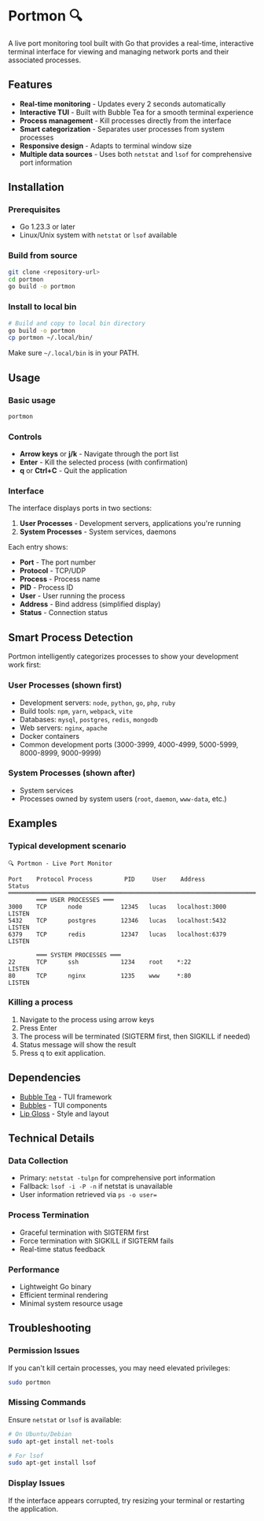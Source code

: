 # Portmon 🔍

A live port monitoring tool built with Go that provides a real-time, interactive terminal interface for viewing and managing network ports and their associated processes.

## Features

- **Real-time monitoring** - Updates every 2 seconds automatically
- **Interactive TUI** - Built with Bubble Tea for a smooth terminal experience
- **Process management** - Kill processes directly from the interface
- **Smart categorization** - Separates user processes from system processes
- **Responsive design** - Adapts to terminal window size
- **Multiple data sources** - Uses both `netstat` and `lsof` for comprehensive port information

## Installation

### Prerequisites

- Go 1.23.3 or later
- Linux/Unix system with `netstat` or `lsof` available

### Build from source

```bash
git clone <repository-url>
cd portmon
go build -o portmon
```

### Install to local bin

```bash
# Build and copy to local bin directory
go build -o portmon
cp portmon ~/.local/bin/
```

Make sure `~/.local/bin` is in your PATH.

## Usage

### Basic usage

```bash
portmon
```

### Controls

- **Arrow keys** or **j/k** - Navigate through the port list
- **Enter** - Kill the selected process (with confirmation)
- **q** or **Ctrl+C** - Quit the application

### Interface

The interface displays ports in two sections:

1. **User Processes** - Development servers, applications you're running
2. **System Processes** - System services, daemons

Each entry shows:
- **Port** - The port number
- **Protocol** - TCP/UDP
- **Process** - Process name
- **PID** - Process ID
- **User** - User running the process
- **Address** - Bind address (simplified display)
- **Status** - Connection status

## Smart Process Detection

Portmon intelligently categorizes processes to show your development work first:

### User Processes (shown first)
- Development servers: `node`, `python`, `go`, `php`, `ruby`
- Build tools: `npm`, `yarn`, `webpack`, `vite`
- Databases: `mysql`, `postgres`, `redis`, `mongodb`
- Web servers: `nginx`, `apache`
- Docker containers
- Common development ports (3000-3999, 4000-4999, 5000-5999, 8000-8999, 9000-9999)

### System Processes (shown after)
- System services
- Processes owned by system users (`root`, `daemon`, `www-data`, etc.)

## Examples

### Typical development scenario
```
🔍 Portmon - Live Port Monitor

Port    Protocol Process         PID     User    Address              Status
════════════════════════════════════════════════════════════════════════════
        ═══ USER PROCESSES ═══
3000    TCP      node           12345   lucas   localhost:3000       LISTEN
5432    TCP      postgres       12346   lucas   localhost:5432       LISTEN
6379    TCP      redis          12347   lucas   localhost:6379       LISTEN

        ═══ SYSTEM PROCESSES ═══
22      TCP      ssh            1234    root    *:22                 LISTEN
80      TCP      nginx          1235    www     *:80                 LISTEN
```

### Killing a process
1. Navigate to the process using arrow keys
2. Press Enter
3. The process will be terminated (SIGTERM first, then SIGKILL if needed)
4. Status message will show the result
5. Press q to exit application.

## Dependencies

- [Bubble Tea](https://github.com/charmbracelet/bubbletea) - TUI framework
- [Bubbles](https://github.com/charmbracelet/bubbles) - TUI components
- [Lip Gloss](https://github.com/charmbracelet/lipgloss) - Style and layout

## Technical Details

### Data Collection
- Primary: `netstat -tulpn` for comprehensive port information
- Fallback: `lsof -i -P -n` if netstat is unavailable
- User information retrieved via `ps -o user=`

### Process Termination
- Graceful termination with SIGTERM first
- Force termination with SIGKILL if SIGTERM fails
- Real-time status feedback

### Performance
- Lightweight Go binary
- Efficient terminal rendering
- Minimal system resource usage


## Troubleshooting

### Permission Issues
If you can't kill certain processes, you may need elevated privileges:
```bash
sudo portmon
```

### Missing Commands
Ensure `netstat` or `lsof` is available:
```bash
# On Ubuntu/Debian
sudo apt-get install net-tools

# For lsof
sudo apt-get install lsof
```

### Display Issues
If the interface appears corrupted, try resizing your terminal or restarting the application.